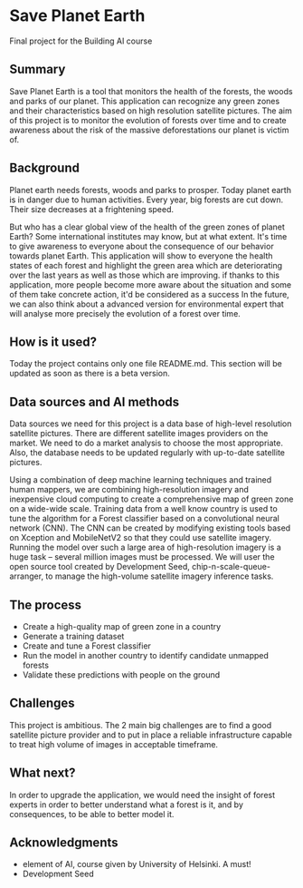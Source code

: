<!-- This is the markdown template for the final project of the Building AI course, 
created by Reaktor Innovations and University of Helsinki. 
Copy the template, paste it to your GitHub README and edit! -->

# Save Planet Earth

Final project for the Building AI course

## Summary

Save Planet Earth is a tool that monitors the health of the forests, the woods and parks of our planet. This application can recognize any green zones and their characteristics based on high resolution satellite pictures. The aim of this project is to monitor the evolution of forests over time and to create awareness about the risk of the massive deforestations our planet is victim of.

## Background

Planet earth needs forests, woods and parks to prosper. Today planet earth is in danger due to human activities. Every year, big forests are cut down. Their size decreases at a frightening speed.

But who has a clear global view of the health of the green zones of planet Earth? Some international institutes may know, but at what extent. It's time to give awareness to everyone about the consequence of our behavior towards planet Earth.
This application will show to everyone the health states of each forest and highlight the green area which are deteriorating over the last years as well as those which are improving.
if thanks to this application, more people become more aware about the situation and some of them take concrete action, it'd be considered as a success
In the future, we can also think about a advanced version for environmental expert that will analyse more precisely the evolution of a forest over time.

## How is it used?

Today the project contains only one file README.md. This section will be updated as soon as there is a beta version.


## Data sources and AI methods

Data sources we need for this project is a data base of high-level resolution satellite pictures. There are different satellite images providers on the market. We need to do a market analysis to choose the most appropriate.
Also, the database needs to be updated regularly with up-to-date satellite pictures.

Using a combination of deep machine learning techniques and trained human mappers, we are combining high-resolution imagery and inexpensive cloud computing to create a comprehensive map of green zone on a wide-wide scale.
Training data from a well know country is used to tune the algorithm for a Forest classifier based on a convolutional neural network (CNN). The CNN can be created by modifying existing tools based on Xception and MobileNetV2 so that they could use satellite imagery.
Running the model over such a large area of high-resolution imagery is a huge task – several million images must be processed. We will user the open source tool created by Development Seed, chip-n-scale-queue-arranger, to manage the high-volume satellite imagery inference tasks.

## The process

*	Create a high-quality map of green zone in a country
*	Generate a training dataset
*	Create and tune a Forest classifier
*	Run the model in another country to identify candidate unmapped forests
*	Validate these predictions with people on the ground

## Challenges

This project is ambitious. The 2 main big challenges are to find a good satellite picture provider and to put in place a reliable infrastructure capable to treat high volume of images in acceptable timeframe.

## What next?

In order to upgrade the application, we would need the insight of forest experts in order to better understand what a forest is it, and by consequences, to be able to better model it. 


## Acknowledgments

* element of AI, course given by University of Helsinki. A must!
* Development Seed
